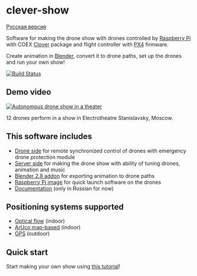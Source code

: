 # clever-show

[Русская версия](README_RU.md)

Software for making the drone show with drones controlled by [Raspberry Pi](https://www.raspberrypi.org/) with COEX [Clover](https://github.com/CopterExpress/clover) package and flight controller with [PX4](https://github.com/PX4/Firmware) firmware.

Create animation in [Blender](https://www.blender.org/), convert it to drone paths, set up the drones and run your own show!

[![Build Status](https://travis-ci.org/CopterExpress/clever-show.svg?branch=master)](https://travis-ci.org/CopterExpress/clever-show)

## Demo video

[![Autonomous drone show in a theater](http://img.youtube.com/vi/HdHbZFz7nR0/0.jpg)](http://www.youtube.com/watch?v=HdHbZFz7nR0)

12 drones perform in a show in Electrotheatre Stanislavsky, Moscow.

## This software includes

* [Drone side](drone/) for remote synchronized control of drones with emergency drone protection module
* [Server side](server/) for making the drone show with ability of tuning drones, animation and music
* [Blender 2.8 addon](blender-addon/) for exporting animation to drone paths
* [Raspberry Pi image](https://github.com/CopterExpress/clever-show/releases/latest) for quick launch software on the drones
* [Documentation](docs/ru/SUMMARY.md) (only in Russian for now)

## Positioning systems supported

* [Optical flow](https://clover.coex.tech/en/optical_flow.html) (indoor)
* [ArUco map-based](https://clover.coex.tech/en/aruco_map.html) (indoor)
* [GPS](https://clover.coex.tech/en/gps.html) (outdoor)

## Quick start

Start making your own show using [this tutorial](docs/en/start-tutorial.md)!
